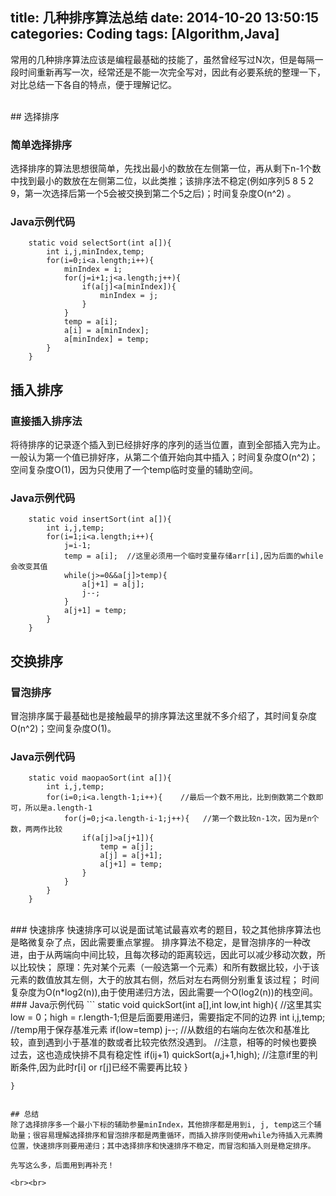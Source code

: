 title: 几种排序算法总结
date: 2014-10-20 13:50:15
categories: Coding
tags: [Algorithm,Java] 
---

常用的几种排序算法应该是编程最基础的技能了，虽然曾经写过N次，但是每隔一段时间重新再写一次，经常还是不能一次完全写对，因此有必要系统的整理一下，对比总结一下各自的特点，便于理解记忆。
<!-- more -->
<br>
## 选择排序

### 简单选择排序
选择排序的算法思想很简单，先找出最小的数放在左侧第一位，再从剩下n-1个数中找到最小的数放在左侧第二位，以此类推；该排序法不稳定(例如序列5 8 5 2 9，第一次选择后第一个5会被交换到第二个5之后)；时间复杂度O(n^2) 。
<br>
### Java示例代码
```
	static void selectSort(int a[]){
		int i,j,minIndex,temp;  
		for(i=0;i<a.length;i++){
		    minIndex = i;
			for(j=i+1;j<a.length;j++){
				if(a[j]<a[minIndex]){
					minIndex = j;
				}
			}
			temp = a[i];
			a[i] = a[minIndex];
			a[minIndex] = temp;
		}
	}
```

## 插入排序

### 直接插入排序法
将待排序的记录逐个插入到已经排好序的序列的适当位置，直到全部插入完为止。一般认为第一个值已排好序，从第二个值开始向其中插入；时间复杂度O(n^2)；空间复杂度O(1)，因为只使用了一个temp临时变量的辅助空间。
<br>
### Java示例代码
```
	static void insertSort(int a[]){
		int i,j,temp;
		for(i=1;i<a.length;i++){
			j=i-1;
			temp = a[i];  //这里必须用一个临时变量存储arr[i],因为后面的while会改变其值
			while(j>=0&&a[j]>temp){
				a[j+1] = a[j];
				j--;
			}
			a[j+1] = temp;
		}
	}
```
## 交换排序

### 冒泡排序
冒泡排序属于最基础也是接触最早的排序算法这里就不多介绍了，其时间复杂度O(n^2)；空间复杂度O(1)。
<br>
### Java示例代码
```
	static void maopaoSort(int a[]){
		int i,j,temp;
		for(i=0;i<a.length-1;i++){    //最后一个数不用比，比到倒数第二个数即可，所以是a.length-1
			for(j=0;j<a.length-i-1;j++){   //第一个数比较n-1次，因为是n个数，两两作比较
				if(a[j]>a[j+1]){
					temp = a[j];
					a[j] = a[j+1];
					a[j+1] = temp;
				}
			}
		}
	}
```
<br>
### 快速排序
快速排序可以说是面试笔试最喜欢考的题目，较之其他排序算法也是略微复杂了点，因此需要重点掌握。
排序算法不稳定，是冒泡排序的一种改进，由于从两端向中间比较，且每次移动的距离较远，因此可以减少移动次数，所以比较快；
原理：先对某个元素（一般选第一个元素）和所有数据比较，小于该元素的数值放其左侧，大于的放其右侧，然后对左右两侧分别重复该过程；
时间复杂度为O(n*log2(n)),由于使用递归方法，因此需要一个O(log2(n))的栈空间。
<br>
### Java示例代码
```
	static void quickSort(int a[],int low,int high){  //这里其实low = 0；high = r.length-1;但是后面要用递归，需要指定不同的边界
		int i,j,temp;   //temp用于保存基准元素
		if(low<high){   //这里确保待比较的元素个数大于1
			i = low;
			j = high;
			temp = a[i];  //令第一次数据为基准
			while(i<j){
				while(i<j&&a[j]>=temp) j--; //从数组的右端向左依次和基准比较，直到遇到小于基准的数或者比较完依然没遇到。
				              //注意，相等的时候也要换过去，这也造成快排不具有稳定性
				if(i<j){    //如果在没比较完之前遇到，则：
					a[i] = a[j]; i++;  //右侧较小的数挪到数组左侧去，注意这里不用交换，因为基准数已经保存在变量temp里了
				}
				while(i<j&&a[i]<=temp) i++; //然后又从左侧向右开始和基准比较
				if(i<j){
					a[j] = a[i]; j--;   //直到遇到大于基准的数，将其挪到数组右侧去
				}
			}
			a[i] = temp; //直到i和j相遇时第一圈比完，这个位置就应该是基准在数组排序中的位置，且此时i=j
			if(low<i-1) quickSort(a,low,i-1); //最后对基准左侧和右侧的数据不断重复上述过程
			if(high>j+1) quickSort(a,j+1,high); //注意if里的判断条件,因为此时r[i] or r[j]已经不需要再比较
		}

	}
```

## 总结
除了选择排序多一个最小下标的辅助参量minIndex，其他排序都是用到i, j, temp这三个辅助量；很容易理解选择排序和冒泡排序都是两重循环，而插入排序则使用while为待插入元素腾位置，快速排序则要用递归；其中选择排序和快速排序不稳定，而冒泡和插入则是稳定排序。

先写这么多，后面用到再补充！

<br><br>

